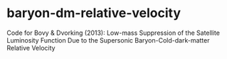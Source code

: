 # baryon-dm-relative-velocity
Code for Bovy &amp; Dvorking (2013): Low-mass Suppression of the Satellite Luminosity Function Due to the Supersonic Baryon-Cold-dark-matter Relative Velocity
